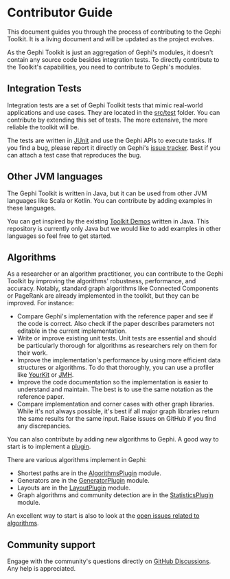 # Contributor Guide

This document guides you through the process of contributing to the Gephi Toolkit. It is a living document and will be updated as the project evolves.

As the Gephi Toolkit is just an aggregation of Gephi's modules, it doesn't contain any source code besides integration tests. To directly contribute to the Toolkit's capabilities, you need to contribute to Gephi's modules.

## Integration Tests

Integration tests are a set of Gephi Toolkit tests that mimic real-world applications and use cases. They are located in the [src/test](https://github.com/gephi/gephi-toolkit/tree/master/src/test) folder. You can contribute by extending this set of tests. The more extensive, the more reliable the toolkit will be.

The tests are written in [JUnit](https://github.com/junit-team/junit4) and use the Gephi APIs to execute tasks. If you find a bug, please report it directly on Gephi's [issue tracker](https://github.com/gephi/gephi/issues). Best if you can attach a test case that reproduces the bug.

## Other JVM languages

The Gephi Toolkit is written in Java, but it can be used from other JVM languages like Scala or Kotlin. You can contribute by adding examples in these languages. 

You can get inspired by the existing [Toolkit Demos](https://github.com/gephi/gephi-toolkit-demos) written in Java. This repository is currently only Java but we would like to add examples in other languages so feel free to get started.

## Algorithms

As a researcher or an algorithm practitioner, you can contribute to the Gephi Toolkit by improving the algorithms' robustness, performance, and accuracy. Notably, standard graph algorithms like Connected Components or PageRank are already implemented in the toolkit, but they can be improved. For instance:
* Compare Gephi's implementation with the reference paper and see if the code is correct. Also check if the paper describes parameters not editable in the current implementation.
* Write or improve existing unit tests. Unit tests are essential and should be particularly thorough for algorithms as researchers rely on them for their work.
* Improve the implementation's performance by using more efficient data structures or algorithms. To do that thoroughly, you can use a profiler like [YourKit](https://www.yourkit.com/) or [JMH](https://github.com/openjdk/jmh).
* Improve the code documentation so the implementation is easier to understand and maintain. The best is to use the same notation as the reference paper.
* Compare implementation and corner cases with other graph libraries. While it's not always possible, it's best if all major graph libraries return the same results for the same input. Raise issues on GitHub if you find any discrepancies.

You can also contribute by adding new algorithms to Gephi. A good way to start is to implement a [plugin](https://github.com/gephi/gephi-plugins).

There are various algorithms implement in Gephi:
* Shortest paths are in the [AlgorithmsPlugin](https://github.com/gephi/gephi/tree/master/modules/AlgorithmsPlugin) module.
* Generators are in the [GeneratorPlugin](https://github.com/gephi/gephi/tree/master/modules/GeneratorPlugin) module.
* Layouts are in the [LayoutPlugin](https://github.com/gephi/gephi/tree/master/modules/LayoutPlugin) module.
* Graph algorithms and community detection are in the [StatisticsPlugin](https://github.com/gephi/gephi/tree/master/modules/StatisticsPlugin) module.

An excellent way to start is also to look at the [open issues related to algorithms](https://github.com/gephi/gephi/issues?q=is%3Aopen+is%3Aissue+label%3AStatistics).

## Community support

Engage with the community's questions directly on [GitHub Discussions](https://github.com/gephi/gephi-toolkit/discussions). Any help is appreciated.